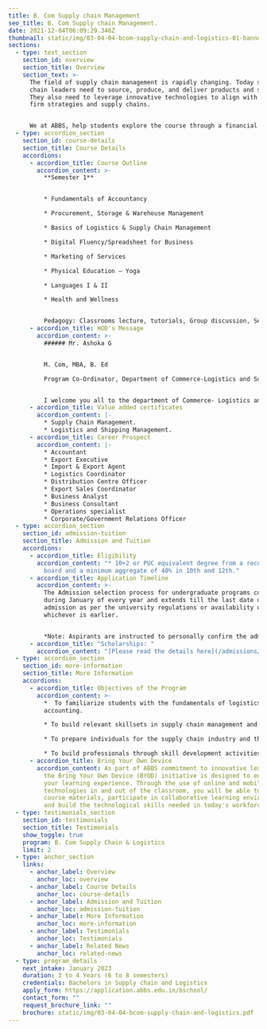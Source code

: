 ```yaml
---
title: B. Com Supply chain Management
seo_title: B. Com Supply chain Management.
date: 2021-12-04T06:09:29.346Z
thumbnail: static/img/03-04-04-bcom-supply-chain-and-logistics-01-banner.jpg
sections:
  - type: text_section
    section_id: overview
    section_title: Overview
    section_text: >-
      The field of supply chain management is rapidly changing. Today supply
      chain leaders need to source, produce, and deliver products and services.
      They also need to leverage innovative technologies to align with their
      firm strategies and supply chains. 


      We at ABBS, help students explore the course through a financial lens and understand the supply chain networks in global and domestic contexts. This prepares them to address issues such as cost reduction and service enhancement tactfully. Areas of study will include functions of procurement, production, distribution and customer service, along with knowledge on a diverse range of designs and structures.
  - type: accordion_section
    section_id: course-details
    section_title: Course Details
    accordions:
      - accordion_title: Course Outline
        accordion_content: >-
          **Semester 1**


          * Fundamentals of Accountancy

          * Procurement, Storage & Warehouse Management

          * Basics of Logistics & Supply Chain Management

          * Digital Fluency/Spreadsheet for Business

          * Marketing of Services

          * Physical Education – Yoga

          * Languages I & II

          * Health and Wellness


          Pedagogy: Classrooms lecture, tutorials, Group discussion, Seminar, Case studies, field work, etc.
      - accordion_title: HOD's Message
        accordion_content: >-
          ###### Mr. Ashoka G


          M. Com, MBA, B. Ed

          Program Co-Ordinator, Department of Commerce-Logistics and Supply Chain Management


          I welcome you all to the department of Commerce- Logistics and Supply Chain Management. ABBS gives various opportunities to students to get skill-based education, value-added certificate programs along with the regular curriculum. The fast-paced domain of logistics will interest you as your potential career option. I wish our students the best at ABBS and a progressive, professional career!
      - accordion_title: Value added certificates
        accordion_content: |-
          * Supply Chain Management.
          * Logistics and Shipping Management.
      - accordion_title: Career Prospect
        accordion_content: |-
          * Accountant
          * Export Executive
          * Import & Export Agent
          * Logistics Coordinator
          * Distribution Centre Officer
          * Export Sales Coordinator
          * Business Analyst
          * Business Consultant 
          * Operations specialist
          * Corporate/Government Relations Officer
  - type: accordion_section
    section_id: admission-tuition
    section_title: Admission and Tuition
    accordions:
      - accordion_title: Eligibility
        accordion_content: "* 10+2 or PUC equivalent degree from a recognized education
          board and a minimum aggregate of 40% in 10th and 12th."
      - accordion_title: Application Timeline
        accordion_content: >-
          The Admission selection process for undergraduate programs commences
          during January of every year and extends till the last date of
          admission as per the university regulations or availability of seats,
          whichever is earlier.


          *Note: Aspirants are instructed to personally confirm the admission dates and timelines from the admissions office.*
      - accordion_title: "Scholarships: "
        accordion_content: "[Please read the details here](/admissions/fees-scholarships)"
  - type: accordion_section
    section_id: more-information
    section_title: More Information
    accordions:
      - accordion_title: Objectives of the Program
        accordion_content: >-
          *  To familiarize students with the fundamentals of logistics and
          accounting.

          * To build relevant skillsets in supply chain management and finance.

          * To prepare individuals for the supply chain industry and the finance world through experiential learning.

          * To build professionals through skill development activities.
      - accordion_title: Bring Your Own Device
        accordion_content: As part of ABBS commitment to innovative learning strategies,
          the Bring Your Own Device (BYOD) initiative is designed to enhance
          your learning experience. Through the use of online and mobile
          technologies in and out of the classroom, you will be able to access
          course materials, participate in collaborative learning environments
          and build the technological skills needed in today's workforce.
  - type: testimonials_section
    section_id: testimonials
    section_title: Testimonials
    show_toggle: true
    program: B. Com Supply Chain & Logistics
    limit: 2
  - type: anchor_section
    links:
      - anchor_label: Overview
        anchor_loc: overview
      - anchor_label: Course Details
        anchor_loc: course-details
      - anchor_label: Admission and Tuition
        anchor_loc: admission-tuition
      - anchor_label: More Information
        anchor_loc: more-information
      - anchor_label: Testimonials
        anchor_loc: Testimonials
      - anchor_label: Related News
        anchor_loc: related-news
  - type: program_details
    next_intake: January 2023
    duration: 3 to 4 Years (6 to 8 semesters)
    credentials: Bachelors in Supply chain and Logistics
    apply_form: https://application.abbs.edu.in/bschool/
    contact_form: ""
    request_brochure_link: ""
    brochure: static/img/03-04-04-bcom-supply-chain-and-logistics.pdf
---
```

